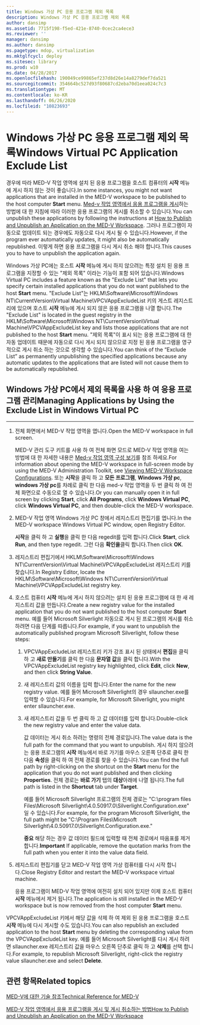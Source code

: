 ```yaml
---
title: Windows 가상 PC 응용 프로그램 제외 목록
description: Windows 가상 PC 응용 프로그램 제외 목록
author: dansimp
ms.assetid: 7715f198-f5ed-421e-8740-0cec2ca4ece3
ms.reviewer: ''
manager: dansimp
ms.author: dansimp
ms.pagetype: mdop, virtualization
ms.mktglfcycl: deploy
ms.sitesec: library
ms.prod: w10
ms.date: 04/28/2017
ms.openlocfilehash: 190049ce99865ef237d8d26e14a8279def7da521
ms.sourcegitcommit: 354664bc527d93f80687cd2eba70d1eea024c7c3
ms.translationtype: MT
ms.contentlocale: ko-KR
ms.lasthandoff: 06/26/2020
ms.locfileid: "10823693"
---
```

# <span data-ttu-id="17ce9-103">Windows 가상 PC 응용 프로그램 제외 목록</span><span class="sxs-lookup"><span data-stu-id="17ce9-103">Windows Virtual PC Application Exclude List</span></span>


<span data-ttu-id="17ce9-104">경우에 따라 MED-V 작업 영역에 설치 된 응용 프로그램을 호스트 컴퓨터의 **시작** 메뉴에 게시 하지 않는 것이 좋습니다.</span><span class="sxs-lookup"><span data-stu-id="17ce9-104">In some instances, you might not want applications that are installed in the MED-V workspace to be published to the host computer **Start** menu.</span></span> <span data-ttu-id="17ce9-105">[Med-v 작업 영역에서 응용 프로그램을 게시](how-to-publish-and-unpublish-an-application-on-the-med-v-workspace.md)하는 방법에 대 한 지침에 따라 이러한 응용 프로그램의 게시를 취소할 수 있습니다.</span><span class="sxs-lookup"><span data-stu-id="17ce9-105">You can unpublish these applications by following the instructions at [How to Publish and Unpublish an Application on the MED-V Workspace](how-to-publish-and-unpublish-an-application-on-the-med-v-workspace.md).</span></span> <span data-ttu-id="17ce9-106">그러나 프로그램이 자동으로 업데이트 되는 경우에도 자동으로 다시 게시 될 수 있습니다.</span><span class="sxs-lookup"><span data-stu-id="17ce9-106">However, if the program ever automatically updates, it might also be automatically republished.</span></span> <span data-ttu-id="17ce9-107">이렇게 하면 응용 프로그램을 다시 게시 취소 해야 합니다.</span><span class="sxs-lookup"><span data-stu-id="17ce9-107">This causes you to have to unpublish the application again.</span></span>

<span data-ttu-id="17ce9-108">Windows 가상 PC에는 호스트 **시작** 메뉴에 게시 하지 않으려는 특정 설치 된 응용 프로그램을 지정할 수 있는 "제외 목록" 이라는 기능이 포함 되어 있습니다.</span><span class="sxs-lookup"><span data-stu-id="17ce9-108">Windows Virtual PC includes a feature known as the "Exclude List" that lets you specify certain installed applications that you do not want published to the host **Start** menu.</span></span> <span data-ttu-id="17ce9-109">"Exclude List"는 HKLM\\Software\\Microsoft\\Windows NT\\CurrentVersion\\Virtual Machine\\VPCVAppExcludeList 키의 게스트 레지스트리에 있으며 호스트 **시작** 메뉴에 게시 되지 않은 응용 프로그램을 나열 합니다.</span><span class="sxs-lookup"><span data-stu-id="17ce9-109">The "Exclude List" is located in the guest registry in the HKLM\\Software\\Microsoft\\Windows NT\\CurrentVersion\\Virtual Machine\\VPCVAppExcludeList key and lists those applications that are not published to the host **Start** menu.</span></span> <span data-ttu-id="17ce9-110">"제외 목록"이 표시 되는 응용 프로그램에 대 한 자동 업데이트 때문에 자동으로 다시 게시 되지 않으므로 지정 된 응용 프로그램을 영구적으로 게시 취소 하는 것으로 생각할 수 있습니다.</span><span class="sxs-lookup"><span data-stu-id="17ce9-110">You can think of the “Exclude List” as permanently unpublishing the specified applications because any automatic updates to the applications that are listed will not cause them to be automatically republished.</span></span>

## <span data-ttu-id="17ce9-111">Windows 가상 PC에서 제외 목록을 사용 하 여 응용 프로그램 관리</span><span class="sxs-lookup"><span data-stu-id="17ce9-111">Managing Applications by Using the Exclude List in Windows Virtual PC</span></span>


****

1.  <span data-ttu-id="17ce9-112">전체 화면에서 MED-V 작업 영역을 엽니다.</span><span class="sxs-lookup"><span data-stu-id="17ce9-112">Open the MED-V workspace in full screen.</span></span>

    <span data-ttu-id="17ce9-113">MED-V 관리 도구 키트를 사용 하 여 전체 화면 모드로 MED-V 작업 영역을 여는 방법에 대 한 자세한 내용은 [Med-v 작업 영역 구성 보기](viewing-med-v-workspace-configurations.md#bkmk-fullscreen)를 참조 하세요.</span><span class="sxs-lookup"><span data-stu-id="17ce9-113">For information about opening the MED-V workspace in full-screen mode by using the MED-V Administration Toolkit, see [Viewing MED-V Workspace Configurations](viewing-med-v-workspace-configurations.md#bkmk-fullscreen).</span></span> <span data-ttu-id="17ce9-114">또는 **시작**을 클릭 하 고 **모든 프로그램**, **Windows 가상 pc**, **windows 가상 pc**를 차례로 클릭 한 다음 med-v 작업 영역을 두 번 클릭 하 여 전체 화면으로 수동으로 열 수 있습니다.</span><span class="sxs-lookup"><span data-stu-id="17ce9-114">Or you can manually open it in full screen by clicking **Start**, click **All Programs**, click **Windows Virtual PC**, click **Windows Virtual PC**, and then double-click the MED-V workspace.</span></span>

2.  <span data-ttu-id="17ce9-115">MED-V 작업 영역 Windows 가상 PC 창에서 레지스트리 편집기를 엽니다.</span><span class="sxs-lookup"><span data-stu-id="17ce9-115">In the MED-V workspace Windows Virtual PC window, open Registry Editor.</span></span>

    <span data-ttu-id="17ce9-116">**시작**을 클릭 하 고 **실행**을 클릭 한 다음 regedit를 입력 합니다.</span><span class="sxs-lookup"><span data-stu-id="17ce9-116">Click **Start**, click **Run**, and then type regedit.</span></span> <span data-ttu-id="17ce9-117">그런 다음 **확인을**클릭 합니다.</span><span class="sxs-lookup"><span data-stu-id="17ce9-117">Then click **OK**.</span></span>

3.  <span data-ttu-id="17ce9-118">레지스트리 편집기에서 HKLM\\Software\\Microsoft\\Windows NT\\CurrentVersion\\Virtual Machine\\VPCVAppExcludeList 레지스트리 키를 찾습니다.</span><span class="sxs-lookup"><span data-stu-id="17ce9-118">In Registry Editor, locate the HKLM\\Software\\Microsoft\\Windows NT\\CurrentVersion\\Virtual Machine\\VPCVAppExcludeList registry key.</span></span>

4.  <span data-ttu-id="17ce9-119">호스트 컴퓨터 **시작** 메뉴에 게시 하지 않으려는 설치 된 응용 프로그램에 대 한 새 레지스트리 값을 만듭니다.</span><span class="sxs-lookup"><span data-stu-id="17ce9-119">Create a new registry value for the installed application that you do not want published to the host computer **Start** menu.</span></span> <span data-ttu-id="17ce9-120">예를 들어 Microsoft Silverlight 자동으로 게시 된 프로그램의 게시를 취소 하려면 다음 단계를 따릅니다.</span><span class="sxs-lookup"><span data-stu-id="17ce9-120">For example, if you want to unpublish the automatically published program Microsoft Silverlight, follow these steps:</span></span>

    1.  <span data-ttu-id="17ce9-121">VPCVAppExcludeList 레지스트리 키가 강조 표시 된 상태에서 **편집**을 클릭 하 고 **새로 만들기**를 클릭 한 다음 **문자열 값**을 클릭 합니다.</span><span class="sxs-lookup"><span data-stu-id="17ce9-121">With the VPCVAppExcludeList registry key highlighted, click **Edit**, click **New**, and then click **String Value**.</span></span>

    2.  <span data-ttu-id="17ce9-122">새 레지스트리 값의 이름을 입력 합니다.</span><span class="sxs-lookup"><span data-stu-id="17ce9-122">Enter the name for the new registry value.</span></span> <span data-ttu-id="17ce9-123">예를 들어 Microsoft Silverlight의 경우 sllauncher.exe를 입력할 수 있습니다.</span><span class="sxs-lookup"><span data-stu-id="17ce9-123">For example, for Microsoft Silverlight, you might enter sllauncher.exe.</span></span>

    3.  <span data-ttu-id="17ce9-124">새 레지스트리 값을 두 번 클릭 하 고 값 데이터를 입력 합니다.</span><span class="sxs-lookup"><span data-stu-id="17ce9-124">Double-click the new registry value and enter the value data.</span></span>

        <span data-ttu-id="17ce9-125">값 데이터는 게시 취소 하려는 명령의 전체 경로입니다.</span><span class="sxs-lookup"><span data-stu-id="17ce9-125">The value data is the full path for the command that you want to unpublish.</span></span> <span data-ttu-id="17ce9-126">게시 하지 않으려는 응용 프로그램의 **시작** 메뉴에서 바로 가기를 마우스 오른쪽 단추로 클릭 한 다음 **속성**을 클릭 하 여 전체 경로를 찾을 수 있습니다.</span><span class="sxs-lookup"><span data-stu-id="17ce9-126">You can find the full path by right-clicking on the shortcut on the **Start** menu for the application that you do not want published and then clicking **Properties**.</span></span> <span data-ttu-id="17ce9-127">전체 경로는 **바로 가기** 탭의 **대상**아래에 나열 됩니다.</span><span class="sxs-lookup"><span data-stu-id="17ce9-127">The full path is listed in the **Shortcut** tab under **Target**.</span></span>

        <span data-ttu-id="17ce9-128">예를 들어 Microsoft Silverlight 프로그램의 전체 경로는 "C:\\program files Files\\Microsoft Silverlight\\4.0.50917.0\\Silverlight.Configuration.exe" 일 수 있습니다.</span><span class="sxs-lookup"><span data-stu-id="17ce9-128">For example, for the program Microsoft Silverlight, the full path might be "C:\\Program Files\\Microsoft Silverlight\\4.0.50917.0\\Silverlight.Configuration.exe."</span></span>

        <span data-ttu-id="17ce9-129">**중요**  해당 하는 경우 값 데이터 필드에 입력할 때 전체 경로에서 따옴표를 제거 합니다.</span><span class="sxs-lookup"><span data-stu-id="17ce9-129">**Important** If applicable, remove the quotation marks from the full path when you enter it into the value data field.</span></span>

         

5.  <span data-ttu-id="17ce9-130">레지스트리 편집기를 닫고 MED-V 작업 영역 가상 컴퓨터를 다시 시작 합니다.</span><span class="sxs-lookup"><span data-stu-id="17ce9-130">Close Registry Editor and restart the MED-V workspace virtual machine.</span></span>

    <span data-ttu-id="17ce9-131">응용 프로그램이 MED-V 작업 영역에 여전히 설치 되어 있지만 이제 호스트 컴퓨터 **시작** 메뉴에서 제거 됩니다.</span><span class="sxs-lookup"><span data-stu-id="17ce9-131">The application is still installed in the MED-V workspace but is now removed from the host computer **Start** menu.</span></span>

<span data-ttu-id="17ce9-132">VPCVAppExcludeList 키에서 해당 값을 삭제 하 여 제외 된 응용 프로그램을 호스트 **시작** 메뉴에 다시 게시할 수도 있습니다.</span><span class="sxs-lookup"><span data-stu-id="17ce9-132">You can also republish an excluded application to the host **Start** menu by deleting the corresponding value from the VPCVAppExcludeList key.</span></span> <span data-ttu-id="17ce9-133">예를 들어 Microsoft Silverlight를 다시 게시 하려면 sllauncher.exe 레지스트리 값을 마우스 오른쪽 단추로 클릭 하 고 **삭제**를 선택 합니다.</span><span class="sxs-lookup"><span data-stu-id="17ce9-133">For example, to republish Microsoft Silverlight, right-click the registry value sllauncher.exe and select **Delete**.</span></span>

## <span data-ttu-id="17ce9-134">관련 항목</span><span class="sxs-lookup"><span data-stu-id="17ce9-134">Related topics</span></span>


[<span data-ttu-id="17ce9-135">MED-V에 대한 기술 참조</span><span class="sxs-lookup"><span data-stu-id="17ce9-135">Technical Reference for MED-V</span></span>](technical-reference-for-med-v.md)

[<span data-ttu-id="17ce9-136">MED-V 작업 영역에서 응용 프로그램을 게시 및 게시 취소하는 방법</span><span class="sxs-lookup"><span data-stu-id="17ce9-136">How to Publish and Unpublish an Application on the MED-V Workspace</span></span>](how-to-publish-and-unpublish-an-application-on-the-med-v-workspace.md)

 

 





